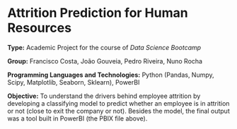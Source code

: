 # Attrition Prediction for Human Resources

**Type:** Academic Project for the course of *Data Science Bootcamp*

**Group:** Francisco Costa, João Gouveia, Pedro Riveira, Nuno Rocha

**Programming Languages and Technologies:** Python (Pandas, Numpy, Scipy, Matplotlib, Seaborn, Sklearn), PowerBI

**Objective:** To understand the drivers behind employee attrition by developing a classifying model to predict whether an employee is in attrition or not (close to exit the company or not). Besides the model, the final output was a tool built in PowerBI (the PBIX file above).
